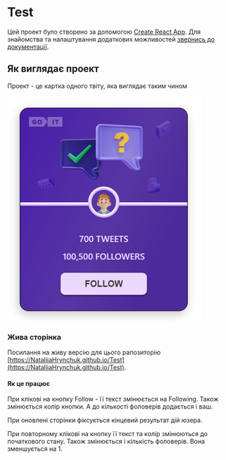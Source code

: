 # Test

Цей проект було створено за допомогою
[Create React App](https://github.com/facebook/create-react-app). Для знайомства
та налаштування додаткових можливостей
[звернись до документації](https://facebook.github.io/create-react-app/docs/getting-started).

## Як виглядає проект

Проект - це картка одного твіту, яка виглядає таким чином

![Як це виглядає](./assets/photo_1.jpg)

### Жива сторінка

Посилання на живу версію для цього рапозиторію
[https://NataliiaHrynchuk.github.io/Test](https://NataliiaHrynchuk.github.io/Test).

#### Як це працює

При клікові на кнопку Follow - її текст змінюється на Following. Також
змінюється колір кнопки. А до кількості фоловерів додається і ваш.

При оновлені сторінки фіксується кінцевий результат дій юзера.

При повторному клікові на кнопку її текст та колір змінюються до початкового
стану. Також змінюється і кількість фоловерів. Вона зменшується на 1.
